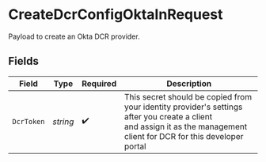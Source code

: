 # CreateDcrConfigOktaInRequest

Payload to create an Okta DCR provider.


## Fields

| Field                                                                                                                                                                   | Type                                                                                                                                                                    | Required                                                                                                                                                                | Description                                                                                                                                                             |
| ----------------------------------------------------------------------------------------------------------------------------------------------------------------------- | ----------------------------------------------------------------------------------------------------------------------------------------------------------------------- | ----------------------------------------------------------------------------------------------------------------------------------------------------------------------- | ----------------------------------------------------------------------------------------------------------------------------------------------------------------------- |
| `DcrToken`                                                                                                                                                              | *string*                                                                                                                                                                | :heavy_check_mark:                                                                                                                                                      | This secret should be copied from your identity provider's settings after you create a client<br/>and assign it as the management client for DCR for this developer portal<br/> |
